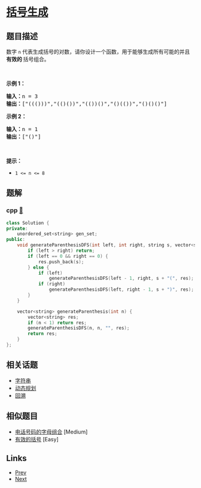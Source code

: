 
# [括号生成](https://leetcode-cn.com/problems/generate-parentheses)

## 题目描述

<p>数字 <code>n</code>&nbsp;代表生成括号的对数，请你设计一个函数，用于能够生成所有可能的并且 <strong>有效的 </strong>括号组合。</p>

<p>&nbsp;</p>

<p><strong>示例 1：</strong></p>

<pre>
<strong>输入：</strong>n = 3
<strong>输出：</strong>["((()))","(()())","(())()","()(())","()()()"]
</pre>

<p><strong>示例 2：</strong></p>

<pre>
<strong>输入：</strong>n = 1
<strong>输出：</strong>["()"]
</pre>

<p>&nbsp;</p>

<p><strong>提示：</strong></p>

<ul>
	<li><code>1 &lt;= n &lt;= 8</code></li>
</ul>


## 题解

### cpp [🔗](generate-parentheses.cpp) 
```cpp
class Solution {
private:
    unordered_set<string> gen_set;
public:
    void generateParenthesisDFS(int left, int right, string s, vector<string>& res) {
        if (left > right) return;
        if (left == 0 && right == 0) {
            res.push_back(s);
        } else {
            if (left)
                generateParenthesisDFS(left - 1, right, s + "(", res);
            if (right)
                generateParenthesisDFS(left, right - 1, s + ")", res);
        }
    }

    vector<string> generateParenthesis(int n) {
        vector<string> res;
        if (n < 1) return res;
        generateParenthesisDFS(n, n, "", res);
        return res;
    }
};
```


## 相关话题

- [字符串](../../tags/string.md) 
- [动态规划](../../tags/dynamic-programming.md) 
- [回溯](../../tags/backtracking.md) 


## 相似题目

- [电话号码的字母组合](../letter-combinations-of-a-phone-number/README.md)  [Medium] 
- [有效的括号](../valid-parentheses/README.md)  [Easy] 


## Links

- [Prev](../merge-two-sorted-lists/README.md) 
- [Next](../merge-k-sorted-lists/README.md) 

